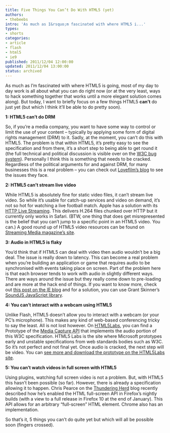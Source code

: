 ```yaml
---
title: Five Things You Can’t Do With HTML5 (yet)
authors:
- thebeebs
intro: 'As much as I&rsquo;m fascinated with where HTML5 i...'
types:
- shorts
categories:
- article
- flash
- html5
- ie9
published: 2011/12/04 12:00:00
updated: 2011/12/04 13:00:00
status: archived
---
```


As much as I&rsquo;m fascinated with where HTML5 is going, most of my day to day work is all about what you can do right now (or at the very least, ways to hack something together that works until a more elegant solution comes along). But today, I want to briefly focus on a few things HTML5 **can&rsquo;t** do just yet (but which I think it&rsquo;ll be able to do pretty soon).<p>**1: HTML5 can&rsquo;t do DRM**

So, if you&rsquo;re a media company, you want to have some way to control or limit the use of your content &ndash; typically by applying some form of digital rights management (DRM) to it. Sadly, at the moment, you can&rsquo;t do this with HTML5. The problem is that within HTML5, it&rsquo;s pretty easy to see the specification and from there, it&rsquo;s a short step to being able to get round it (the full technical and political discussion is visible over on the [W3C bug system](https://www.w3.org/Bugs/Public/show_bug.cgi?id=10902)). Personally I think this is something that needs to be cracked. Regardless of the political arguments for and against DRM, for many businesses this is a real problem &ndash; you can check out [Lovefilm&rsquo;s blog](http://blog.lovefilm.com/uncategorized/why-were-switching-from-flash-to-silverlight.html) to see the issues they face.

**2: HTML5 can&rsquo;t stream live video**

While HTML5 is absolutely fine for static video files, it can&rsquo;t stream live video. So while it&rsquo;s usable for catch-up services and video on demand, it&rsquo;s not so hot for watching a live football match. Apple has a solution with its [HTTP Live Streaming](http://developer.apple.com/library/ios/#documentation/networkinginternet/conceptual/streamingmediaguide/Introduction/Introduction.html). This delivers H.264 files chunked over HTTP but it currently only works in Safari. (BTW, one thing that does get misrepresented is the belief that you can&rsquo;t jump to a specific point in an HTML5 video. You can.) A good round up of HTML5 video resources can be found on [Streaming Media magazine&rsquo;s site](http://www.streamingmedia.com/Articles/Editorial/Featured-Articles/25-HTML5-Video-Resources-You-Might-Have-Missed-74010.aspx).

**3: Audio in HTML5 is flaky**

You&rsquo;d think that if HTML5 can deal with video then audio wouldn&rsquo;t be a big deal. The issue is really down to latency. This can become a real problem when you&rsquo;re building an application or game that requires audio to be synchronised with events taking place on screen. Part of the problem here is that each browser tends to work with audio in slightly different ways. There are ways around the issue but they really come down to pre-loading and are more at the hack end of things. If you want to know more, check out [this post on the IE blog](http://blogs.msdn.com/b/ie/archive/2011/05/13/unlocking-the-power-of-html5-lt-audio-gt.aspx) and for a solution, you can use Grant Skinner&rsquo;s [SoundJS JavaScript library](http://soundjs.com/).

**4: You can&rsquo;t interact with a webcam using HTML5**

Unlike Flash, HTML5 doesn&rsquo;t allow you to interact with a webcam (or your PC&rsquo;s microphone). This makes any kind of web-based conferencing tricky to say the least. All is not lost however. On [HTML5Labs](http://html5labs.interoperabilitybridges.com/prototypes/media-capture-api/media-capture-api/info), you can find a Prototype of the [Media Capture API](http://www.w3.org/TR/media-capture-api/) that implements the audio portion of this W3C specification. HTML5 Labs is the site where Microsoft prototypes early and unstable specifications from web standards bodies such as W3C. So it&rsquo;s not perfect and not final yet. Once audio is cracked, the next step will be video. You can [see more and download the prototype on the HTML5Labs site](http://html5labs.interoperabilitybridges.com/prototypes/media-capture-api/media-capture-api/info).

**5: You can&rsquo;t watch videos in full screen with HTML5**

Using plugins, watching full screen video is not a problem. But, with HTML5 this hasn&rsquo;t been possible (so far). However, there is already a specification allowing it to happen. Chris Pearce on the [Thundering Herd](http://blog.pearce.org.nz/2011/11/firefoxs-html-full-screen-api-enabled.html) blog recently described how he&rsquo;s enabled the HTML full-screen API in Firefox&rsquo;s nightly builds (with a view to a full release in Firefox 10 at the end of January). This API allows for an arbitrary &ldquo;full-screen&rdquo; HTML element. Chrome also has an implementation.

So that&rsquo;s it, 5 things you can&rsquo;t do quite yet but which will all be possible soon (fingers crossed).
</p>